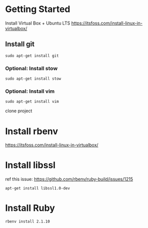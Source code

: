 # Getting Started

Install Virtual Box + Ubuntu LTS https://itsfoss.com/install-linux-in-virtualbox/

## Install git

```
sudo apt-get install git
```

### Optional: Install stow

 ```
 sudo apt-get install stow
 ```
 
 ### Optional: Install vim
 
 ```
 sudo apt-get install vim
 ```
 
 clone project
 
 # Install rbenv
 
 https://itsfoss.com/install-linux-in-virtualbox/
 
 # Install libssl
 
 ref this issue: https://github.com/rbenv/ruby-build/issues/1215
 
```
apt-get install libssl1.0-dev
```

# Install Ruby

```
rbenv install 2.1.10
```

